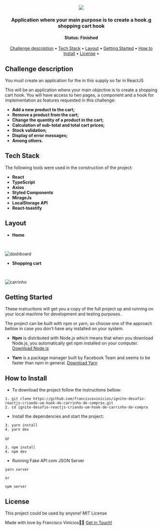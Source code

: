 <div align="center">
   <img  src="https://user-images.githubusercontent.com/78514869/155856738-106e3ee8-ee21-472c-b3db-e6a440724564.svg">
</div>

<h3 align="center">
   Application where your main purpose is to create a hook.g shopping cart hook
</h3>

<h4 align="center"> 
	 Status: Finished
</h4>


<p align="center">
 <a href="#challenge-description">Challenge description</a> • 
 <a href="#tech-stack">Tech Stack</a> • 
 <a href="#layout">Layout</a> • 
 <a href="#getting-started">Getting Started</a> • 
 <a href="#how-to-install">How to Install</a> • 
 <a href="#license">License</a> • 
</p>


## Challenge description

<p>
  You must create an application for the in this supply so far in ReactJS

This will be an application where your main objective is to create a shopping cart hook.
 You will have access to two pages, a component and a hook for implementation as features requested in this challenge:
</p>

  -   **Add a new product to the cart;**
  -   **Remove a product from the cart;**
  -   **Change the quantity of a product in the cart;**
  -   **Calculation of sub-total and total cart prices;**
  -   **Stock validation;**
  -   **Display of error messages;**
  -   **Among others.**


## Tech Stack

The following tools were used in the construction of the project:

-   **React**
-   **TypeScript**
-   **Axios**
-   **Styled Components**
-   **MirageJs**
-   **LocalStorage API**
-   **React-toastify**

## Layout

* **Home**
<br/>

![dashboard](https://user-images.githubusercontent.com/78514869/155856737-0eb23186-967f-4875-bb41-f60283069062.png)


* **Shopping cart**
<br/>

![carrinho](https://user-images.githubusercontent.com/78514869/155856736-6bdf1534-d169-46af-9e3d-1cdb38946ee4.png)


## Getting Started

These instructions will get you a copy of the full project up and running on your local machine for development and testing purposes.

The project can be built with npm or yarn, so choose one of the approach bellow in case you don't have any installed on your system.

* **Npm** is distributed with Node.js which means that when you download Node.js, you automatically get npm installed on your computer. [Download Node.js](https://nodejs.org/en/download/)

* **Yarn** is a package manager built by Facebook Team and seems to be faster than npm in general.  [Download Yarn](https://yarnpkg.com/en/docs/install)


## How to Install

* To download the project follow the instructions bellow:

```
1. git clone https://github.com/franciscovinicios/ignite-desafio-reactjs-criando-um-hook-de-carrinho-de-compras.git
2. cd ignite-desafio-reactjs-criando-um-hook-de-carrinho-de-compra
```

* Install the dependencies and start the project:

```
3. yarn install
4. yarn dev

```

or

```
3. npm install
4. npm dev
```

* Running Fake API com JSON Server

```
yarn server 

or

npm server
```



## License

This project could be used by anyone! MIT License

Made with love by Francisco Vinicios👋🏽 [Get in Touch!](https://www.linkedin.com/in/franciscoviniciosti/)
